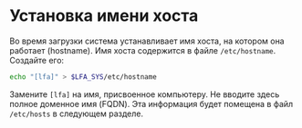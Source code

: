 # Установка имени хоста

Во время загрузки система устанавливает имя хоста, на котором она работает (hostname). Имя хоста содержится в файле `/etc/hostname`. Создайте его:

```bash
echo "[lfa]" > $LFA_SYS/etc/hostname
```

Замените `[lfa]` на имя, присвоенное компьютеру. Не вводите здесь полное доменное имя (FQDN). Эта информация будет помещена в файл `/etc/hosts` в следующем разделе.
